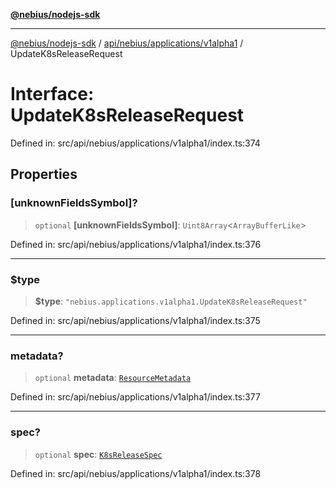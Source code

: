 [**@nebius/nodejs-sdk**](../../../../../README.md)

***

[@nebius/nodejs-sdk](../../../../../README.md) / [api/nebius/applications/v1alpha1](../README.md) / UpdateK8sReleaseRequest

# Interface: UpdateK8sReleaseRequest

Defined in: src/api/nebius/applications/v1alpha1/index.ts:374

## Properties

### \[unknownFieldsSymbol\]?

> `optional` **\[unknownFieldsSymbol\]**: `Uint8Array`\<`ArrayBufferLike`\>

Defined in: src/api/nebius/applications/v1alpha1/index.ts:376

***

### $type

> **$type**: `"nebius.applications.v1alpha1.UpdateK8sReleaseRequest"`

Defined in: src/api/nebius/applications/v1alpha1/index.ts:375

***

### metadata?

> `optional` **metadata**: [`ResourceMetadata`](../../../common/v1/interfaces/ResourceMetadata.md)

Defined in: src/api/nebius/applications/v1alpha1/index.ts:377

***

### spec?

> `optional` **spec**: [`K8sReleaseSpec`](K8sReleaseSpec.md)

Defined in: src/api/nebius/applications/v1alpha1/index.ts:378
